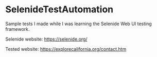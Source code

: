 # SelenideTestAutomation
Sample tests I made while I was learning the Selenide Web UI testing framework.

Selenide website: https://selenide.org/

Tested website: https://explorecalifornia.org/contact.htm


